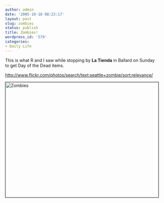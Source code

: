 ```yaml
---
author: admin
date: '2005-10-18 08:23:17'
layout: post
slug: zombies
status: publish
title: Zombies!
wordpress_id: '579'
categories:
- Daily Life
---
```

<p>This is what R and I saw while stopping by <strong>La Tienda</strong> in Ballard on  Sunday to get Day of the Dead items.</p> <p> <a href="http://www.flickr.com/photos/search/text:seattle+zombie/sort:relevance/"> http://www.flickr.com/photos/search/text:seattle+zombie/sort:relevance/</a></p>  <p><img width="500" height="375" border="1" alt="Zombies" src="http://www.zhangzhung.net/lj/zombiemarch.jpg" /><br />&nbsp;</p>
